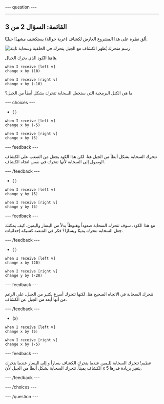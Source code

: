 --- question ---

---
القائمة: السؤال 2 من 3
---

ألق نظرة على هذا المشروع العارض لكشاف (عربة جوالة) يستكشف مشهدًا جبليًا.

![رسم متحرك يُظهر الكشاف مع الجبل يتحرك في الخلفية وسحابة ثابتة](images/mountain-animation.gif)

هاهنا الكود الذي يحرك الجبال.

```blocks3
when I receive [left v]
change x by (10)

when I receive [right v]
change x by (-10)
```

ما هي الكتل البرمجية التي ستجعل السحابة تتحرك بشكل أبطأ من الجبل؟

--- choices ---

- ( )

```blocks3
when I receive [left v]
change x by (-5)

when I receive [right v]
change x by (5)
```

  --- feedback ---

تتحرك السحابة بشكل أبطأ من الجبل هنا، لكن هذا الكود يجعل من الصعب على الكشاف الوصول إلى السحابة لأنها تتحرك في نفس اتجاه الكشاف.

  --- /feedback ---

- ( )

```blocks3
when I receive [left v]
change y by (5)

when I receive [right v]
change y by (5)

```

  --- feedback ---

  مع هذا الكود، سوف تتحرك السحابة صعوداً وهبوطاً بدلاً من اليسار واليمين. كيف يمكنك جعل السحابة تتحرك يمينًا ويسارًا؟ فكر في المنصة كشبكة إحداثيات.

  --- /feedback ---

- ( )

```blocks3
when I receive [left v]
change x by (20)

when I receive [right v]
change y by (-20)
```

  --- feedback ---

  تتحرك السحابة في الاتجاه الصحيح هنا، لكنها تتحرك أسرع بكثير من الجبل، على الرغم من أنها أبعد من الجبل عن الكشاف.

  --- /feedback ---

- (x)

```blocks3
when I receive [left v]
change x by (5)

when I receive [right v]
change x by (-5)
```

  --- feedback ---

عظيم! تتحرك السحابة لليمين عندما يتحرك الكشاف يساراً و إلى اليسار عندما يتحرك الكشاف يميناً.  تتحرك السحابة بشكل أبطأ من الجبل لأن x يتغير بزيادة قدرها 5.

  --- /feedback ---

--- /choices ---

--- /question ---
